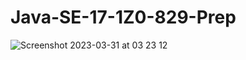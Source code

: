 # Java-SE-17-1Z0-829-Prep

![Screenshot 2023-03-31 at 03 23 12](https://user-images.githubusercontent.com/29838473/228999377-bc2bb680-3410-4644-a2a6-bdd9ff49d4c4.png)
